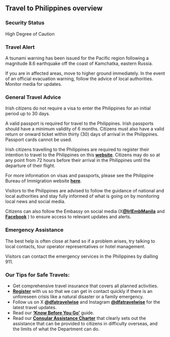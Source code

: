 ## Travel to Philippines overview

### **Security Status**

High Degree of Caution

### **Travel Alert**

A tsunami warning has been issued for the Pacific region following a magnitude 8.6 earthquake off the coast of Kamchatka, eastern Russia.

If you are in affected areas, move to higher ground immediately. In the event of an official evacuation warning, follow the advice of local authorities. Monitor media for updates.

### **General Travel Advice**

Irish citizens do not require a visa to enter the Philippines for an initial period up to 30 days.

A valid passport is required for travel to the Philippines. Irish passports should have a minimum validity of 6 months. Citizens must also have a valid return or onward ticket within thirty (30) days of arrival in the Philippines. Passport cards cannot be used.

Irish citizens travelling to the Philippines are required to register their intention to travel to the Philippines on this [**website**](https://etravel.gov.ph/). Citizens may do so at any point from 72 hours before their arrival in the Philippines until the departure of their flight.

For more information on visas and passports, please see the Philippine Bureau of Immigration website [**here**](https://immigration.gov.ph/).

Visitors to the Philippines are advised to follow the guidance of national and local authorities and stay fully informed of what is going on by monitoring local news and social media.

Citizens can also follow the Embassy on social media (X[**@IrlEmbManila**](https://twitter.com/irlembmanila?lang=en) and [**Facebook**](https://www.facebook.com/IrlEmbManila/) ) to ensure access to relevant updates and alerts.

### **Emergency Assistance**

The best help is often close at hand so if a problem arises, try talking to local contacts, tour operator representatives or hotel management.

Visitors can contact the emergency services in the Philippines by dialling 911.

### **Our Tips for Safe Travels:**

* Get comprehensive travel insurance that covers all planned activities.
* [**Register**](https://www.ireland.ie/en/dfa/overseas-travel/citizens-registration/) with us so that we can get in contact quickly if there is an unforeseen crisis like a natural disaster or a family emergency.
* Follow us on X [**@dfatravelwise**](https://www.twitter.com/DFATravelWise) and Instagram [**@dfatravelwise**](https://www.instagram.com/dfatravelwise/) for the latest travel updates.
* Read our [**‘Know Before You Go’**](https://www.ireland.ie/en/dfa/overseas-travel/know-before-you-go/) guide.
* Read our [**Consular Assistance Charter**](https://www.ireland.ie/en/dfa/overseas-travel/assistance-abroad/consular-assistance-charter/) that clearly sets out the assistance that can be provided to citizens in difficulty overseas, and the limits of what the Department can do.